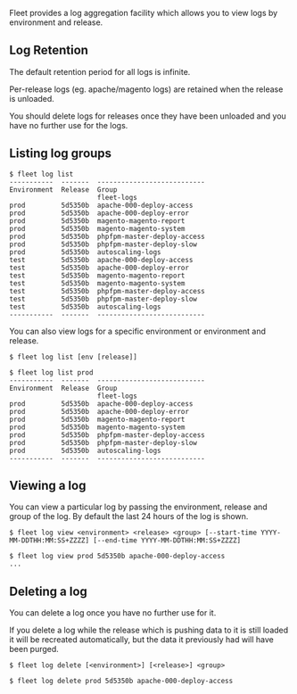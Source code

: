 Fleet provides a log aggregation facility which allows you to view logs by environment and release.

Log Retention
----

The default retention period for all logs is infinite.

Per-release logs (eg. apache/magento logs) are retained when the release is unloaded.

You should delete logs for releases once they have been unloaded and you have no
further use for the logs.


Listing log groups
----

```
$ fleet log list
-----------  -------  ---------------------------
Environment  Release  Group
                      fleet-logs
prod         5d5350b  apache-000-deploy-access
prod         5d5350b  apache-000-deploy-error
prod         5d5350b  magento-magento-report
prod         5d5350b  magento-magento-system
prod         5d5350b  phpfpm-master-deploy-access
prod         5d5350b  phpfpm-master-deploy-slow
prod         5d5350b  autoscaling-logs
test         5d5350b  apache-000-deploy-access
test         5d5350b  apache-000-deploy-error
test         5d5350b  magento-magento-report
test         5d5350b  magento-magento-system
test         5d5350b  phpfpm-master-deploy-access
test         5d5350b  phpfpm-master-deploy-slow
test         5d5350b  autoscaling-logs
-----------  -------  ---------------------------
```

You can also view logs for a specific environment or environment and release.

```
$ fleet log list [env [release]]
```

```
$ fleet log list prod
-----------  -------  ---------------------------
Environment  Release  Group
                      fleet-logs
prod         5d5350b  apache-000-deploy-access
prod         5d5350b  apache-000-deploy-error
prod         5d5350b  magento-magento-report
prod         5d5350b  magento-magento-system
prod         5d5350b  phpfpm-master-deploy-access
prod         5d5350b  phpfpm-master-deploy-slow
prod         5d5350b  autoscaling-logs
-----------  -------  ---------------------------
```

Viewing a log
----

You can view a particular log by passing the environment, release and group of the log. By default the last 24 hours of the log is shown.

```
$ fleet log view <environment> <release> <group> [--start-time YYYY-MM-DDTHH:MM:SS+ZZZZ] [--end-time YYYY-MM-DDTHH:MM:SS+ZZZZ]

$ fleet log view prod 5d5350b apache-000-deploy-access
...
```

Deleting a log
----

You can delete a log once you have no further use for it.

If you delete a log while the release which is pushing data to it is still loaded
it will be recreated automatically, but the data it previously had will have been purged.

```
$ fleet log delete [<environment>] [<release>] <group>

$ fleet log delete prod 5d5350b apache-000-deploy-access
```
